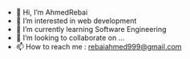- 👋 Hi, I’m AhmedRebai
- 👀 I’m interested in web development
- 🌱 I’m currently learning Software Engineering
- 💞️ I’m looking to collaborate on ...
- 📫 How to reach me : rebaiahmed999@gmail.com

<!---
AhmedRebai-1/AhmedRebai-1 is a ✨ special ✨ repository because its `README.md` (this file) appears on your GitHub profile.
You can click the Preview link to take a look at your changes.
--->
